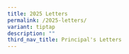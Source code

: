 ```yaml
---
title: 2025 Letters
permalink: /2025-letters/
variant: tiptap
description: ""
third_nav_title: Principal's Letters
---
```

